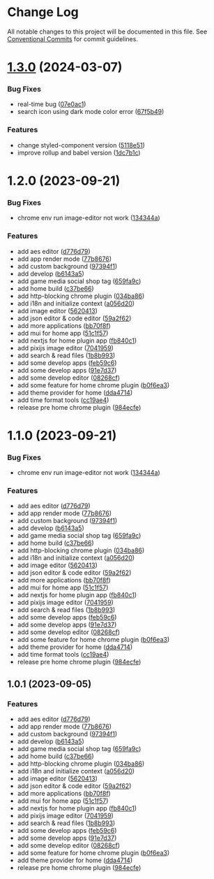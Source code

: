 # Change Log

All notable changes to this project will be documented in this file.
See [Conventional Commits](https://conventionalcommits.org) for commit guidelines.

# [1.3.0](https://github.com/zzzzzzzcccccc/chrome-plugins/compare/@chrome-plugin/home@1.2.0...@chrome-plugin/home@1.3.0) (2024-03-07)


### Bug Fixes

* real-time bug ([07e0ac1](https://github.com/zzzzzzzcccccc/chrome-plugins/commit/07e0ac1753afdccea88feac721b18ba08f9558e2))
* search icon using dark mode color error ([67f5b49](https://github.com/zzzzzzzcccccc/chrome-plugins/commit/67f5b494e1e67a0dd49f5412f4e019943052b187))


### Features

* change styled-component version ([5118e51](https://github.com/zzzzzzzcccccc/chrome-plugins/commit/5118e51e1a8ca21048c9423d4ed5d661b3b7bdf6))
* improve rollup and babel version ([1dc7b1c](https://github.com/zzzzzzzcccccc/chrome-plugins/commit/1dc7b1c60f7ddb9fd226e8f5f5b42c3636ba8457))





# 1.2.0 (2023-09-21)


### Bug Fixes

* chrome env run image-editor not work ([134344a](https://github.com/zzzzzzzcccccc/chrome-plugins/commit/134344a5fb558f1a2ee205405696b97c1e1b7b53))


### Features

* add aes editor ([d776d79](https://github.com/zzzzzzzcccccc/chrome-plugins/commit/d776d793a2eb7e978d681bf1f8e42bce5828e1f4))
* add app render mode ([77b8676](https://github.com/zzzzzzzcccccc/chrome-plugins/commit/77b867635b158d3726a5343d65cfd4a5f348d265))
* add custom background ([97394f1](https://github.com/zzzzzzzcccccc/chrome-plugins/commit/97394f1e0e854ccae684d0ebd3712978464b17f2))
* add develop ([b6143a5](https://github.com/zzzzzzzcccccc/chrome-plugins/commit/b6143a5bc1fc98ea2c088845d01ae834d7cb8d30))
* add game media social shop tag ([659fa9c](https://github.com/zzzzzzzcccccc/chrome-plugins/commit/659fa9c3394b429e823894679737475399facb10))
* add home build ([c37be66](https://github.com/zzzzzzzcccccc/chrome-plugins/commit/c37be6698624af85777d437b146de962684bbe3d))
* add http-blocking chrome plugin ([034ba86](https://github.com/zzzzzzzcccccc/chrome-plugins/commit/034ba867759098abe4c6d98d51eae7579d767510))
* add i18n and initialize context ([a056d20](https://github.com/zzzzzzzcccccc/chrome-plugins/commit/a056d209fab1c13a0be86ec2c46608139c3c909c))
* add image editor ([5620413](https://github.com/zzzzzzzcccccc/chrome-plugins/commit/5620413151ac5f2d3a548a39adaa48469291e53b))
* add json editor & code editor ([59a2f62](https://github.com/zzzzzzzcccccc/chrome-plugins/commit/59a2f6221efdf1fc5161559451e480c955b7e1de))
* add more applications ([bb70f8f](https://github.com/zzzzzzzcccccc/chrome-plugins/commit/bb70f8fa81af2f62d9edad87b819ceddad792978))
* add mui for home app ([51c1f57](https://github.com/zzzzzzzcccccc/chrome-plugins/commit/51c1f5708a58ceeb6b6bb7ee83cebcfa0c8c5734))
* add nextjs for home plugin app ([fb840c1](https://github.com/zzzzzzzcccccc/chrome-plugins/commit/fb840c1a9f05ef6d18728f947c990a0031842f00))
* add pixijs image editor ([7041959](https://github.com/zzzzzzzcccccc/chrome-plugins/commit/704195941280ff200398b4f11d971aaa4f21bf7e))
* add search & read files ([1b8b993](https://github.com/zzzzzzzcccccc/chrome-plugins/commit/1b8b993076cf98a962aafd991246824c1f9dba72))
* add some develop apps ([feb59c6](https://github.com/zzzzzzzcccccc/chrome-plugins/commit/feb59c6f70490437d04b00fe5c76fb6dbfa9aee1))
* add some develop apps ([91e7d37](https://github.com/zzzzzzzcccccc/chrome-plugins/commit/91e7d370249f70ae2c5afd6d9317be4e2199ae40))
* add some develop editor ([08268cf](https://github.com/zzzzzzzcccccc/chrome-plugins/commit/08268cf1a6eed34c8b020959b1e8126e441ed9e7))
* add some feature for home chrome plugin ([b0f6ea3](https://github.com/zzzzzzzcccccc/chrome-plugins/commit/b0f6ea395d306086834fcc9d4691ffa1e87c9d77))
* add theme provider for home ([dda4714](https://github.com/zzzzzzzcccccc/chrome-plugins/commit/dda4714fb3ce73d348c785fb9a544e80d1832934))
* add time format tools ([cc19ae4](https://github.com/zzzzzzzcccccc/chrome-plugins/commit/cc19ae47330b00f8034c68b024a40f5af0b2fc0d))
* release pre home chrome plugin ([984ecfe](https://github.com/zzzzzzzcccccc/chrome-plugins/commit/984ecfea0da4339f50545a0f14fb6db36f648758))





# 1.1.0 (2023-09-21)


### Bug Fixes

* chrome env run image-editor not work ([134344a](https://github.com/zzzzzzzcccccc/chrome-plugins/commit/134344a5fb558f1a2ee205405696b97c1e1b7b53))


### Features

* add aes editor ([d776d79](https://github.com/zzzzzzzcccccc/chrome-plugins/commit/d776d793a2eb7e978d681bf1f8e42bce5828e1f4))
* add app render mode ([77b8676](https://github.com/zzzzzzzcccccc/chrome-plugins/commit/77b867635b158d3726a5343d65cfd4a5f348d265))
* add custom background ([97394f1](https://github.com/zzzzzzzcccccc/chrome-plugins/commit/97394f1e0e854ccae684d0ebd3712978464b17f2))
* add develop ([b6143a5](https://github.com/zzzzzzzcccccc/chrome-plugins/commit/b6143a5bc1fc98ea2c088845d01ae834d7cb8d30))
* add game media social shop tag ([659fa9c](https://github.com/zzzzzzzcccccc/chrome-plugins/commit/659fa9c3394b429e823894679737475399facb10))
* add home build ([c37be66](https://github.com/zzzzzzzcccccc/chrome-plugins/commit/c37be6698624af85777d437b146de962684bbe3d))
* add http-blocking chrome plugin ([034ba86](https://github.com/zzzzzzzcccccc/chrome-plugins/commit/034ba867759098abe4c6d98d51eae7579d767510))
* add i18n and initialize context ([a056d20](https://github.com/zzzzzzzcccccc/chrome-plugins/commit/a056d209fab1c13a0be86ec2c46608139c3c909c))
* add image editor ([5620413](https://github.com/zzzzzzzcccccc/chrome-plugins/commit/5620413151ac5f2d3a548a39adaa48469291e53b))
* add json editor & code editor ([59a2f62](https://github.com/zzzzzzzcccccc/chrome-plugins/commit/59a2f6221efdf1fc5161559451e480c955b7e1de))
* add more applications ([bb70f8f](https://github.com/zzzzzzzcccccc/chrome-plugins/commit/bb70f8fa81af2f62d9edad87b819ceddad792978))
* add mui for home app ([51c1f57](https://github.com/zzzzzzzcccccc/chrome-plugins/commit/51c1f5708a58ceeb6b6bb7ee83cebcfa0c8c5734))
* add nextjs for home plugin app ([fb840c1](https://github.com/zzzzzzzcccccc/chrome-plugins/commit/fb840c1a9f05ef6d18728f947c990a0031842f00))
* add pixijs image editor ([7041959](https://github.com/zzzzzzzcccccc/chrome-plugins/commit/704195941280ff200398b4f11d971aaa4f21bf7e))
* add search & read files ([1b8b993](https://github.com/zzzzzzzcccccc/chrome-plugins/commit/1b8b993076cf98a962aafd991246824c1f9dba72))
* add some develop apps ([feb59c6](https://github.com/zzzzzzzcccccc/chrome-plugins/commit/feb59c6f70490437d04b00fe5c76fb6dbfa9aee1))
* add some develop apps ([91e7d37](https://github.com/zzzzzzzcccccc/chrome-plugins/commit/91e7d370249f70ae2c5afd6d9317be4e2199ae40))
* add some develop editor ([08268cf](https://github.com/zzzzzzzcccccc/chrome-plugins/commit/08268cf1a6eed34c8b020959b1e8126e441ed9e7))
* add some feature for home chrome plugin ([b0f6ea3](https://github.com/zzzzzzzcccccc/chrome-plugins/commit/b0f6ea395d306086834fcc9d4691ffa1e87c9d77))
* add theme provider for home ([dda4714](https://github.com/zzzzzzzcccccc/chrome-plugins/commit/dda4714fb3ce73d348c785fb9a544e80d1832934))
* add time format tools ([cc19ae4](https://github.com/zzzzzzzcccccc/chrome-plugins/commit/cc19ae47330b00f8034c68b024a40f5af0b2fc0d))
* release pre home chrome plugin ([984ecfe](https://github.com/zzzzzzzcccccc/chrome-plugins/commit/984ecfea0da4339f50545a0f14fb6db36f648758))





## 1.0.1 (2023-09-05)


### Features

* add aes editor ([d776d79](https://github.com/zzzzzzzcccccc/chrome-plugins/commit/d776d793a2eb7e978d681bf1f8e42bce5828e1f4))
* add app render mode ([77b8676](https://github.com/zzzzzzzcccccc/chrome-plugins/commit/77b867635b158d3726a5343d65cfd4a5f348d265))
* add custom background ([97394f1](https://github.com/zzzzzzzcccccc/chrome-plugins/commit/97394f1e0e854ccae684d0ebd3712978464b17f2))
* add develop ([b6143a5](https://github.com/zzzzzzzcccccc/chrome-plugins/commit/b6143a5bc1fc98ea2c088845d01ae834d7cb8d30))
* add game media social shop tag ([659fa9c](https://github.com/zzzzzzzcccccc/chrome-plugins/commit/659fa9c3394b429e823894679737475399facb10))
* add home build ([c37be66](https://github.com/zzzzzzzcccccc/chrome-plugins/commit/c37be6698624af85777d437b146de962684bbe3d))
* add http-blocking chrome plugin ([034ba86](https://github.com/zzzzzzzcccccc/chrome-plugins/commit/034ba867759098abe4c6d98d51eae7579d767510))
* add i18n and initialize context ([a056d20](https://github.com/zzzzzzzcccccc/chrome-plugins/commit/a056d209fab1c13a0be86ec2c46608139c3c909c))
* add image editor ([5620413](https://github.com/zzzzzzzcccccc/chrome-plugins/commit/5620413151ac5f2d3a548a39adaa48469291e53b))
* add json editor & code editor ([59a2f62](https://github.com/zzzzzzzcccccc/chrome-plugins/commit/59a2f6221efdf1fc5161559451e480c955b7e1de))
* add more applications ([bb70f8f](https://github.com/zzzzzzzcccccc/chrome-plugins/commit/bb70f8fa81af2f62d9edad87b819ceddad792978))
* add mui for home app ([51c1f57](https://github.com/zzzzzzzcccccc/chrome-plugins/commit/51c1f5708a58ceeb6b6bb7ee83cebcfa0c8c5734))
* add nextjs for home plugin app ([fb840c1](https://github.com/zzzzzzzcccccc/chrome-plugins/commit/fb840c1a9f05ef6d18728f947c990a0031842f00))
* add pixijs image editor ([7041959](https://github.com/zzzzzzzcccccc/chrome-plugins/commit/704195941280ff200398b4f11d971aaa4f21bf7e))
* add search & read files ([1b8b993](https://github.com/zzzzzzzcccccc/chrome-plugins/commit/1b8b993076cf98a962aafd991246824c1f9dba72))
* add some develop apps ([feb59c6](https://github.com/zzzzzzzcccccc/chrome-plugins/commit/feb59c6f70490437d04b00fe5c76fb6dbfa9aee1))
* add some develop apps ([91e7d37](https://github.com/zzzzzzzcccccc/chrome-plugins/commit/91e7d370249f70ae2c5afd6d9317be4e2199ae40))
* add some develop editor ([08268cf](https://github.com/zzzzzzzcccccc/chrome-plugins/commit/08268cf1a6eed34c8b020959b1e8126e441ed9e7))
* add some feature for home chrome plugin ([b0f6ea3](https://github.com/zzzzzzzcccccc/chrome-plugins/commit/b0f6ea395d306086834fcc9d4691ffa1e87c9d77))
* add theme provider for home ([dda4714](https://github.com/zzzzzzzcccccc/chrome-plugins/commit/dda4714fb3ce73d348c785fb9a544e80d1832934))
* release pre home chrome plugin ([984ecfe](https://github.com/zzzzzzzcccccc/chrome-plugins/commit/984ecfea0da4339f50545a0f14fb6db36f648758))
